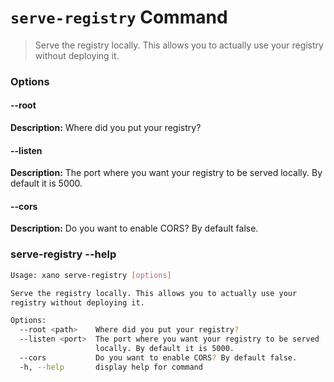 # `serve-registry` Command
> Serve the registry locally. This allows you to actually use your registry without deploying it.
### Options

#### --root <path>
**Description:** Where did you put your registry?
#### --listen <port>
**Description:** The port where you want your registry to be served locally. By default it is 5000.
#### --cors
**Description:** Do you want to enable CORS? By default false.

### serve-registry --help
```sh
Usage: xano serve-registry [options]

Serve the registry locally. This allows you to actually use your
registry without deploying it.

Options:
  --root <path>    Where did you put your registry?
  --listen <port>  The port where you want your registry to be served
                   locally. By default it is 5000.
  --cors           Do you want to enable CORS? By default false.
  -h, --help       display help for command
```